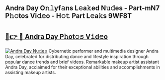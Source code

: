## Andra Day O𝚗𝚕yf𝚊ns L𝚎a𝚔ed N𝚞𝚍es - Part-mN7 P𝚑𝚘tos Vi𝚍𝚎o - H𝚘𝚝 Part L𝚎a𝚔s 9WF8T

# <h2><a href="http://kf3ypt.oniu.top/?m=Andra+Day">🔗👉 🔴 Andra Day P𝚑ot𝚘𝚜 V𝚒d𝚎o</a></h2>

[![Andra Day Nu𝚍e𝚜](https://i.imgur.com/0qMVB7G.gif)](http://kf3ypt.oniu.top/?m=Andra+Day)
Cybernetic performer and multimedia designer Andra Day, celebrated for distributing dance and lifestyle inspiration through popular dance trends and brief videos. Remarkable makeup artist assistant Andra Day, acclaimed for their exceptional abilities and accomplishments in assisting makeup artists.  

